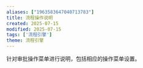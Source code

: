 ```yaml
---
aliases: ["1963583647040713783"]
title: 流程操作说明
created: 2025-07-15
modified: 2025-07-15
tags: ['流程引擎']
theme: 流程引擎
---
```


针对审批操作菜单进行说明，包括相应的操作菜单设置。